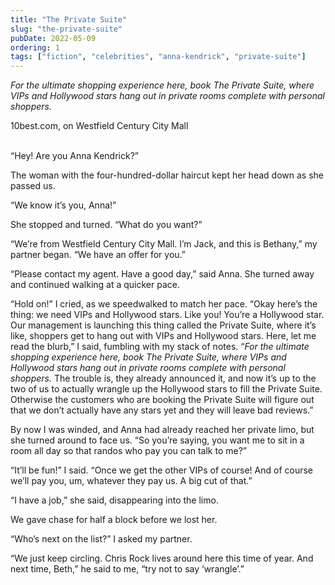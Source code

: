 ```yaml
---
title: "The Private Suite"
slug: "the-private-suite"
pubDate: 2022-05-09
ordering: 1
tags: ["fiction", "celebrities", "anna-kendrick", "private-suite"]
---
```


_For the ultimate shopping experience here, book The Private Suite, where VIPs and Hollywood stars hang out in private rooms complete with personal shoppers._

<div class="quote-attribution">
10best.com, on Westfield Century City Mall
</div>

<br />

“Hey! Are you Anna Kendrick?”

The woman with the four-hundred-dollar haircut kept her head down as she passed us.

“We know it’s you, Anna!”

She stopped and turned. “What do you want?”

“We’re from Westfield Century City Mall. I’m Jack, and this is Bethany,” my partner began. “We have an offer for you.”

“Please contact my agent. Have a good day,” said Anna. She turned away and continued walking at a quicker pace.

“Hold on!” I cried, as we speedwalked to match her pace. “Okay here’s the thing: we need VIPs and Hollywood stars. Like you! You’re a Hollywood star. Our management is launching this thing called the Private Suite, where it’s like, shoppers get to hang out with VIPs and Hollywood stars. Here, let me read the blurb,” I said, fumbling with my stack of notes. “_For the ultimate shopping experience here, book The Private Suite, where VIPs and Hollywood stars hang out in private rooms complete with personal shoppers._ The trouble is, they already announced it, and now it’s up to the two of us to actually wrangle up the Hollywood stars to fill the Private Suite. Otherwise the customers who are booking the Private Suite will figure out that we don’t actually have any stars yet and they will leave bad reviews.”

By now I was winded, and Anna had already reached her private limo, but she turned around to face us. “So you’re saying, you want me to sit in a room all day so that randos who pay you can talk to me?”

“It’ll be fun!” I said. “Once we get the other VIPs of course! And of course we’ll pay you, um, whatever they pay us. A big cut of that.”

“I have a job,” she said, disappearing into the limo.

We gave chase for half a block before we lost her.

“Who’s next on the list?” I asked my partner.

“We just keep circling. Chris Rock lives around here this time of year. And next time, Beth,” he said to me, “try not to say ‘wrangle’.”